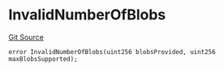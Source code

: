 # InvalidNumberOfBlobs
[Git Source](https://github.com/matter-labs/zksync-contracts/blob/c6e73735b89a4b474234f6471e326125c9069f15/contracts/l1-contracts/state-transition/L1StateTransitionErrors.sol)


```solidity
error InvalidNumberOfBlobs(uint256 blobsProvided, uint256 maxBlobsSupported);
```

